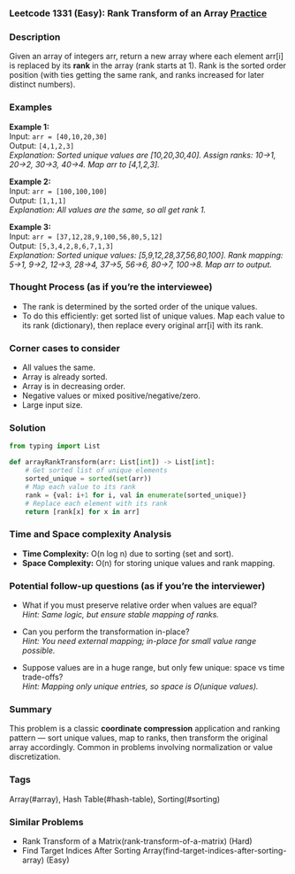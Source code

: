 ### Leetcode 1331 (Easy): Rank Transform of an Array [Practice](https://leetcode.com/problems/rank-transform-of-an-array)

### Description  
Given an array of integers arr, return a new array where each element arr[i] is replaced by its **rank** in the array (rank starts at 1). Rank is the sorted order position (with ties getting the same rank, and ranks increased for later distinct numbers).

### Examples  
**Example 1:**  
Input: `arr = [40,10,20,30]`  
Output: `[4,1,2,3]`  
*Explanation: Sorted unique values are [10,20,30,40]. Assign ranks: 10→1, 20→2, 30→3, 40→4. Map arr to [4,1,2,3].*

**Example 2:**  
Input: `arr = [100,100,100]`  
Output: `[1,1,1]`  
*Explanation: All values are the same, so all get rank 1.*

**Example 3:**  
Input: `arr = [37,12,28,9,100,56,80,5,12]`  
Output: `[5,3,4,2,8,6,7,1,3]`  
*Explanation: Sorted unique values: [5,9,12,28,37,56,80,100]. Rank mapping: 5→1, 9→2, 12→3, 28→4, 37→5, 56→6, 80→7, 100→8. Map arr to output.*

### Thought Process (as if you’re the interviewee)  
- The rank is determined by the sorted order of the unique values.
- To do this efficiently: get sorted list of unique values. Map each value to its rank (dictionary), then replace every original arr[i] with its rank.

### Corner cases to consider  
- All values the same.
- Array is already sorted.
- Array is in decreasing order.
- Negative values or mixed positive/negative/zero.
- Large input size.

### Solution

```python
from typing import List

def arrayRankTransform(arr: List[int]) -> List[int]:
    # Get sorted list of unique elements
    sorted_unique = sorted(set(arr))
    # Map each value to its rank
    rank = {val: i+1 for i, val in enumerate(sorted_unique)}
    # Replace each element with its rank
    return [rank[x] for x in arr]
```

### Time and Space complexity Analysis  

- **Time Complexity:** O(n log n) due to sorting (set and sort).
- **Space Complexity:** O(n) for storing unique values and rank mapping.

### Potential follow-up questions (as if you’re the interviewer)  

- What if you must preserve relative order when values are equal?  
  *Hint: Same logic, but ensure stable mapping of ranks.*

- Can you perform the transformation in-place?  
  *Hint: You need external mapping; in-place for small value range possible.*

- Suppose values are in a huge range, but only few unique: space vs time trade-offs?  
  *Hint: Mapping only unique entries, so space is O(unique values).*  

### Summary
This problem is a classic **coordinate compression** application and ranking pattern — sort unique values, map to ranks, then transform the original array accordingly. Common in problems involving normalization or value discretization.

### Tags
Array(#array), Hash Table(#hash-table), Sorting(#sorting)

### Similar Problems
- Rank Transform of a Matrix(rank-transform-of-a-matrix) (Hard)
- Find Target Indices After Sorting Array(find-target-indices-after-sorting-array) (Easy)
